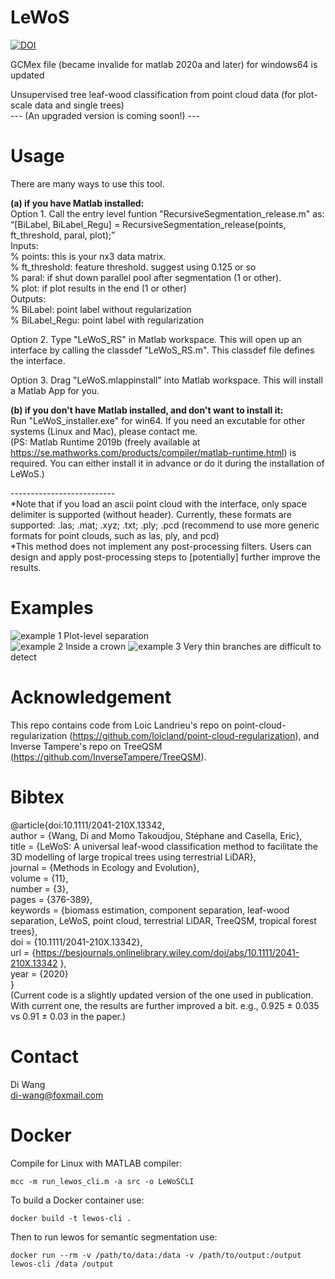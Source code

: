 # LeWoS <br/> 
[![DOI](https://zenodo.org/badge/DOI/10.5281/zenodo.3516856.svg)](https://doi.org/10.5281/zenodo.3516856) <br/>

GCMex file (became invalide for matlab 2020a and later) for windows64 is updated

Unsupervised tree leaf-wood classification from point cloud data (for plot-scale data and single trees) <br/> 
--- (An upgraded version is coming soon!) --- <br/>

# Usage<br/> 
There are many ways to use this tool.<br/> 

**(a) if you have Matlab installed:**<br/>
Option 1. Call the entry level funtion "RecursiveSegmentation_release.m" as:<br/> 
“[BiLabel, BiLabel_Regu] = RecursiveSegmentation_release(points, ft_threshold, paral, plot);”<br/> 
Inputs:<br/> 
% points: this is your nx3 data matrix.<br/> 
% ft_threshold: feature threshold. suggest using 0.125 or so <br/> 
% paral: if shut down parallel pool after segmentation (1 or other). <br/> 
% plot: if plot results in the end (1 or other)<br/> 
Outputs:<br/> 
% BiLabel: point label without regularization<br/> 
% BiLabel_Regu: point label with regularization<br/> 

Option 2. Type "LeWoS_RS" in Matlab workspace. This will open up an interface by calling the classdef "LeWoS_RS.m". This classdef file defines the interface.<br/> 

Option 3. Drag "LeWoS.mlappinstall" into Matlab workspace. This will install a Matlab App for you. <br/> 

**(b) if you don't have Matlab installed, and don't want to install it:**<br/>
Run "LeWoS_installer.exe" for win64. If you need an excutable for other systems (Linux and Mac), please contact me.<br/> (PS: Matlab Runtime 2019b (freely available at https://se.mathworks.com/products/compiler/matlab-runtime.html) is required. You can either install it in advance or do it during the installation of LeWoS.)

--------------------------<br/>
*Note that if you load an ascii point cloud with the interface, only space delimiter is supported (without header). Currently, these formats are supported: .las; .mat; .xyz; .txt; .ply; .pcd (recommend to use more generic formats for point clouds, such as las, ply, and pcd) <br/> 
*This method does not implement any post-processing filters. Users can design and apply post-processing steps to [potentially] further improve the results.

# Examples
![example 1](plot.png)
Plot-level separation<br/>
![example 2](crown.png)
Inside a crown
![example 3](e3.png)
Very thin branches are difficult to detect

# Acknowledgement
This repo contains code from Loic Landrieu's repo on point-cloud-regularization (https://github.com/loicland/point-cloud-regularization), and Inverse Tampere's repo on TreeQSM (https://github.com/InverseTampere/TreeQSM).

# Bibtex
@article{doi:10.1111/2041-210X.13342,<br/>
author = {Wang, Di and Momo Takoudjou, Stéphane and Casella, Eric},<br/>
title = {LeWoS: A universal leaf-wood classification method to facilitate the 3D modelling of large tropical trees using terrestrial LiDAR},<br/>
journal = {Methods in Ecology and Evolution},<br/>
volume = {11},<br/>
number = {3},<br/>
pages = {376-389},<br/>
keywords = {biomass estimation, component separation, leaf-wood separation, LeWoS, point cloud, terrestrial LiDAR, TreeQSM, tropical forest trees},<br/>
doi = {10.1111/2041-210X.13342},<br/>
url = {https://besjournals.onlinelibrary.wiley.com/doi/abs/10.1111/2041-210X.13342 },<br/>
year = {2020}<br/>
}<br/>
(Current code is a slightly updated version of the one used in publication. With current one, the results are further improved a bit. e.g., 0.925 ± 0.035 vs 0.91 ± 0.03 in the paper.)

# Contact
Di Wang<br/> 
di-wang@foxmail.com


# Docker
Compile for Linux with MATLAB compiler:
```
mcc -m run_lewos_cli.m -a src -o LeWoSCLI
```

To build a Docker container use:
```
docker build -t lewos-cli .
```

Then to run lewos for semantic segmentation use:
```
docker run --rm -v /path/to/data:/data -v /path/to/output:/output lewos-cli /data /output

```
